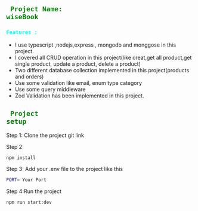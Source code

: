 ## <code style="color:green"> Project Name: wiseBook</code>


### <code style="color:aqua">Features  :</code>

- I use typescript ,nodejs,express , mongodb and monggose in this project.
- I covered all CRUD operation in this project(like creat,get all product,get single product, update a product, delete a product)
- Two different database collection implemented in this project(products and orders)
- Use some validation like email, enum type category 
- Use some query middleware
- Zod Validation has been implemented in this project.

## <code style="color:green"> Project setup</code>

Step 1:
Clone the project git link

Step 2:

```bash
npm install
```

Step 3:
Add your .env file to the project like this
```bash
PORT= Your Port

```

Step 4:Run the project
```bash
npm run start:dev
```